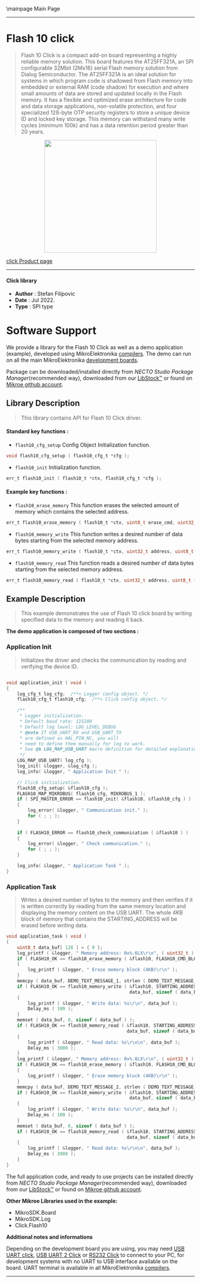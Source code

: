 \mainpage Main Page

---
# Flash 10 click

> Flash 10 Click is a compact add-on board representing a highly reliable memory solution. This board features the AT25FF321A, an SPI configurable 32Mbit (2Mx16) serial Flash memory solution from Dialog Semiconductor. The AT25FF321A is an ideal solution for systems in which program code is shadowed from Flash memory into embedded or external RAM (code shadow) for execution and where small amounts of data are stored and updated locally in the Flash memory. It has a flexible and optimized erase architecture for code and data storage applications, non-volatile protection, and four specialized 128-byte OTP security registers to store a unique device ID and locked key storage. This memory can withstand many write cycles (minimum 100k) and has a data retention period greater than 20 years.

<p align="center">
  <img src="https://download.mikroe.com/images/click_for_ide/flash10_click.png" height=300px>
</p>

[click Product page](https://www.mikroe.com/flash-10-click)

---


#### Click library

- **Author**        : Stefan Filipovic
- **Date**          : Jul 2022.
- **Type**          : SPI type


# Software Support

We provide a library for the Flash 10 Click
as well as a demo application (example), developed using MikroElektronika
[compilers](https://www.mikroe.com/necto-studio).
The demo can run on all the main MikroElektronika [development boards](https://www.mikroe.com/development-boards).

Package can be downloaded/installed directly from *NECTO Studio Package Manager*(recommended way), downloaded from our [LibStock&trade;](https://libstock.mikroe.com) or found on [Mikroe github account](https://github.com/MikroElektronika/mikrosdk_click_v2/tree/master/clicks).

## Library Description

> This library contains API for Flash 10 Click driver.

#### Standard key functions :

- `flash10_cfg_setup` Config Object Initialization function.
```c
void flash10_cfg_setup ( flash10_cfg_t *cfg );
```

- `flash10_init` Initialization function.
```c
err_t flash10_init ( flash10_t *ctx, flash10_cfg_t *cfg );
```

#### Example key functions :

- `flash10_erase_memory` This function erases the selected amount of memory which contains the selected address.
```c
err_t flash10_erase_memory ( flash10_t *ctx, uint8_t erase_cmd, uint32_t address );
```

- `flash10_memory_write` This function writes a desired number of data bytes starting from the selected memory address.
```c
err_t flash10_memory_write ( flash10_t *ctx, uint32_t address, uint8_t *data_in, uint32_t len );
```

- `flash10_memory_read` This function reads a desired number of data bytes starting from the selected memory address.
```c
err_t flash10_memory_read ( flash10_t *ctx, uint32_t address, uint8_t *data_out, uint32_t len );
```

## Example Description

> This example demonstrates the use of Flash 10 click board by writing specified data to the memory and reading it back.

**The demo application is composed of two sections :**

### Application Init

> Initializes the driver and checks the communication by reading and verifying the device ID.

```c

void application_init ( void )
{
    log_cfg_t log_cfg;  /**< Logger config object. */
    flash10_cfg_t flash10_cfg;  /**< Click config object. */

    /** 
     * Logger initialization.
     * Default baud rate: 115200
     * Default log level: LOG_LEVEL_DEBUG
     * @note If USB_UART_RX and USB_UART_TX 
     * are defined as HAL_PIN_NC, you will 
     * need to define them manually for log to work. 
     * See @b LOG_MAP_USB_UART macro definition for detailed explanation.
     */
    LOG_MAP_USB_UART( log_cfg );
    log_init( &logger, &log_cfg );
    log_info( &logger, " Application Init " );

    // Click initialization.
    flash10_cfg_setup( &flash10_cfg );
    FLASH10_MAP_MIKROBUS( flash10_cfg, MIKROBUS_1 );
    if ( SPI_MASTER_ERROR == flash10_init( &flash10, &flash10_cfg ) )
    {
        log_error( &logger, " Communication init." );
        for ( ; ; );
    }
    
    if ( FLASH10_ERROR == flash10_check_communication ( &flash10 ) )
    {
        log_error( &logger, " Check communication." );
        for ( ; ; );
    }

    log_info( &logger, " Application Task " );
}

```

### Application Task

> Writes a desired number of bytes to the memory and then verifies if it is written correctly
by reading from the same memory location and displaying the memory content on the USB UART.
The whole 4KB block of memory that contains the STARTING_ADDRESS will be erased before writing data.

```c
void application_task ( void )
{
    uint8_t data_buf[ 128 ] = { 0 };
    log_printf ( &logger, " Memory address: 0x%.6LX\r\n", ( uint32_t ) STARTING_ADDRESS );
    if ( FLASH10_OK == flash10_erase_memory ( &flash10, FLASH10_CMD_BLOCK_ERASE_4KB, STARTING_ADDRESS ) )
    {
        log_printf ( &logger, " Erase memory block (4KB)\r\n" );
    }
    memcpy ( data_buf, DEMO_TEXT_MESSAGE_1, strlen ( DEMO_TEXT_MESSAGE_1 ) );
    if ( FLASH10_OK == flash10_memory_write ( &flash10, STARTING_ADDRESS, 
                                              data_buf, sizeof ( data_buf ) ) )
    {
        log_printf ( &logger, " Write data: %s\r\n", data_buf );
        Delay_ms ( 100 );
    }
    memset ( data_buf, 0, sizeof ( data_buf ) );
    if ( FLASH10_OK == flash10_memory_read ( &flash10, STARTING_ADDRESS, 
                                             data_buf, sizeof ( data_buf ) ) )
    {
        log_printf ( &logger, " Read data: %s\r\n\n", data_buf );
        Delay_ms ( 3000 );
    }
    log_printf ( &logger, " Memory address: 0x%.6LX\r\n", ( uint32_t ) STARTING_ADDRESS );
    if ( FLASH10_OK == flash10_erase_memory ( &flash10, FLASH10_CMD_BLOCK_ERASE_4KB, STARTING_ADDRESS ) )
    {
        log_printf ( &logger, " Erase memory block (4KB)\r\n" );
    }
    memcpy ( data_buf, DEMO_TEXT_MESSAGE_2, strlen ( DEMO_TEXT_MESSAGE_2 ) );
    if ( FLASH10_OK == flash10_memory_write ( &flash10, STARTING_ADDRESS, 
                                              data_buf, sizeof ( data_buf ) ) )
    {
        log_printf ( &logger, " Write data: %s\r\n", data_buf );
        Delay_ms ( 100 );
    }
    memset ( data_buf, 0, sizeof ( data_buf ) );
    if ( FLASH10_OK == flash10_memory_read ( &flash10, STARTING_ADDRESS, 
                                             data_buf, sizeof ( data_buf ) ) )
    {
        log_printf ( &logger, " Read data: %s\r\n\n", data_buf );
        Delay_ms ( 3000 );
    }
}
```

The full application code, and ready to use projects can be installed directly from *NECTO Studio Package Manager*(recommended way), downloaded from our [LibStock&trade;](https://libstock.mikroe.com) or found on [Mikroe github account](https://github.com/MikroElektronika/mikrosdk_click_v2/tree/master/clicks).

**Other Mikroe Libraries used in the example:**

- MikroSDK.Board
- MikroSDK.Log
- Click.Flash10

**Additional notes and informations**

Depending on the development board you are using, you may need
[USB UART click](https://www.mikroe.com/usb-uart-click),
[USB UART 2 Click](https://www.mikroe.com/usb-uart-2-click) or
[RS232 Click](https://www.mikroe.com/rs232-click) to connect to your PC, for
development systems with no UART to USB interface available on the board. UART
terminal is available in all MikroElektronika
[compilers](https://shop.mikroe.com/compilers).

---

